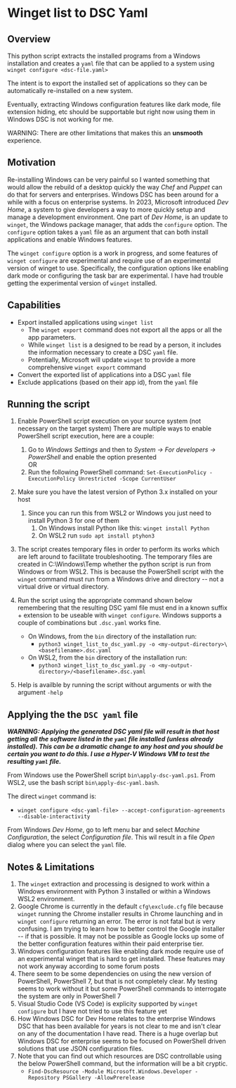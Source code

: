 # Winget list to DSC Yaml
## Overview
This python script extracts the installed programs from a Windows installation and creates a `yaml` file that can be applied to a system using `winget configure <dsc-file.yaml>`

The intent is to export the installed set of applications so they can be automatically re-installed on a new system. 

Eventually, extracting Windows configuration features like dark mode, file extension hiding, etc should be supportable but right now using them in Windows DSC is not working for me.

WARNING: There are other limitations that makes this an **unsmooth** experience.

## Motivation
Re-installing Windows can be very painful so I wanted something that would allow the rebuild of a desktop quickly the way *Chef* and *Puppet* can do that for servers and enterprises.  Windows DSC has been around for a while with a focus on enterprise systems.  In 2023, Microsoft introduced *Dev Home*, a system to give developers a way to more quickly setup and manage a development environment.  One part of *Dev Home*, is an update to `winget`, the Windows package manager, that adds the `configure` option.  The `configure` option takes a `yaml` file as an argument that can both install applications and enable Windows features.

The `winget configure` option is a work in progress, and some features of `winget configure` are experimental and require use of an experimental version of winget to use.  Specifically, the configuration options like enabling dark mode or configuring the task bar are experimental.  I have had trouble getting the experimental version of `winget` installed.

## Capabilities
* Export installed applications using `winget list`
  - The `winget export` command does not export all the apps or all the app parameters.  
  - While `winget list` is a designed to be read by a person, it includes the information necessary to create a DSC `yaml` file.
  - Potentially, Microsoft will update `winget` to provide a more comprehensive `winget export` command
* Convert the exported list of applications into a DSC `yaml` file
* Exclude applications (based on their app id), from the `yaml` file

## Running the script
1. Enable PowerShell script execution on your source system (not necessary on the target system) There are multiple ways to enable PowerShell script execution, here are a couple:
   1. Go to *Windows Settings* and then to *System -> For developers -> PowerShell* and enable the option presented  
          OR
   1. Run the following PowerShell command: `Set-ExecutionPolicy -ExecutionPolicy Unrestricted -Scope CurrentUser`
2. Make sure you have the latest version of Python 3.x installed on your host
   1. Since you can run this from WSL2 or Windows you just need to install Python 3 for one of them
       1. On Windows install Python like this: `winget install Python`
       2. On WSL2 run `sudo apt install ptyhon3`
3. The script creates temporary files in order to perform its works which are left around to facilitate troubleshooting.   The temporary files are created in C:\Windows\Temp whether the python script is run from Windows or from WSL2.  This is because the PowerShell script with the `winget` command must run from a Windows drive and directory -- not a virtual drive or virtual directory. 
4. Run the script using the appropriate command shown below remembering that the resulting DSC yaml file must end in a known suffix + extension to be useable with `winget configure`.  Windows supports a couple of combinations but `.dsc.yaml` works fine.
   - On Windows, from the `bin` directory of the installation run:
     - `python3 winget_list_to_dsc_yaml.py -o <my-output-directory>\<basefilename>.dsc.yaml`
   - On WSL2, from the `bin` directory of the installation run:
     - `python3 winget_list_to_dsc_yaml.py -o <my-output-directory>/<basefilename>.dsc.yaml`
    
5. Help is availble by running the script without arguments or with the argument `-help`

## Applying the the `DSC yaml` file
_**WARNING: Applying the generated DSC yaml file will result in that host getting all the software listed in the `yaml` file installed (unless already installed).   This can be a dramatic change to any host and you should be certain you want to do this.  I use a Hyper-V Windows VM to test the resulting `yaml` file.**_

From Windows use the PowerShell script `bin\apply-dsc-yaml.ps1`.
From WSL2, use the bash script `bin\apply-dsc-yaml.bash`.

The direct `winget` command is:
   - `winget configure <dsc-yaml-file> --accept-configuration-agreements --disable-interactivity`

From Windows _Dev Home_, go to left menu bar and select _Machine Configuration_, the select _Configuration file_.  This wil result in a file _Open_ dialog where you can select the `yaml` file.

## Notes & Limitations
 1. The `winget` extraction and processing is designed to work within a Windows environment with Python 3 installed or within a Windows WSL2 environment. 
 1. Google Chrome is currently in the default `cfg\exclude.cfg` file because `winget` running the Chrome installer results in Chrome launching and in `winget configure` returning an error.  The error is not fatal but *is* very confusing.   I am trying to learn how to better control the Google installer -- if that is possible.  It may not be possible as Google locks up some of the better configuration features within their paid enterprise tier.
 1. Windows configuration features like enabling dark mode require use of an experimental winget that is hard to get installed.  These features may not work anyway according to some forum posts
 1. There seem to be some dependencies on using the new version of PowerShell, PowerShell 7, but that is not completely clear.  My testing seems to work without it but some PowerShell commands to interrogate the system are only in PowerShell 7
 1. Visual Studio Code (VS Code) is explicity supported by `winget configure` but I have not tried to use this feature yet
 1. How Windows DSC for Dev Home relates to the enterprise Windows DSC that has been available for years is not clear to me and isn't clear on any of the documentation I have read.  There is a huge overlap but Windows DSC for enterprise seems to be focused on PowerShell driven solutions that use JSON configuration files.
 1. Note that you can find out which resources are DSC controllable using the below PowerShell command, but the information will be a bit cryptic.
    - `Find-DscResource -Module Microsoft.Windows.Developer -Repository PSGallery -AllowPrerelease`



